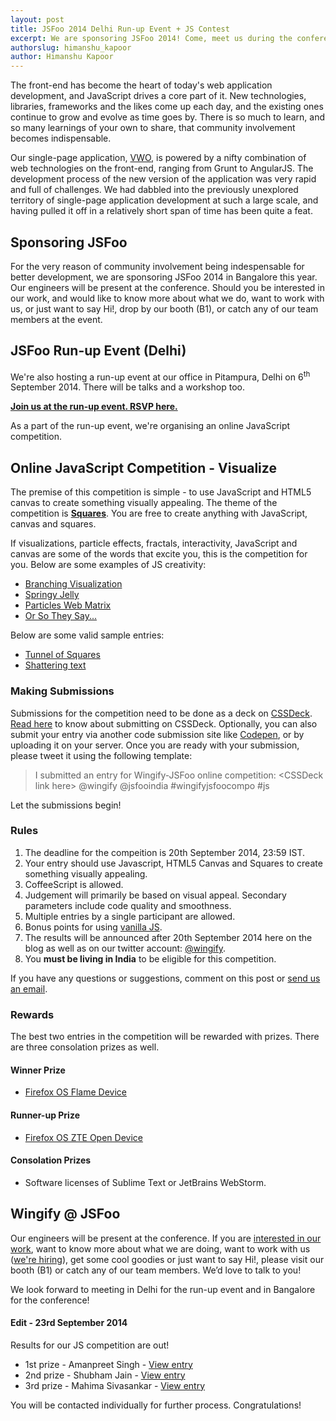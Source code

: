 ```yaml
---
layout: post
title: JSFoo 2014 Delhi Run-up Event + JS Contest
excerpt: We are sponsoring JSFoo 2014! Come, meet us during the conference in Bangalore.
authorslug: himanshu_kapoor
author: Himanshu Kapoor
---
```


The front-end has become the heart of today's web application development, and JavaScript drives a core part of it. New technologies, libraries, frameworks and the likes come up each day, and the existing ones continue to grow and evolve as time goes by. There is so much to learn, and so many learnings of your own to share, that community involvement becomes indispensable.

Our single-page application, [VWO](http://vwo.com), is powered by a nifty combination of web technologies on the front-end, ranging from Grunt to AngularJS. The development process of the new version of the application was very rapid and full of challenges. We had dabbled into the previously unexplored territory of single-page application development at such a large scale, and having pulled it off in a relatively short span of time has been quite a feat.

## Sponsoring JSFoo

For the very reason of community involvement being indespensable for better development, we are sponsoring JSFoo 2014 in Bangalore this year. Our engineers will be present at the conference. Should you be interested in our work, and would like to know more about what we do, want to work with us, or just want to say Hi!, drop by our booth (B1), or catch any of our team members at the event.

## JSFoo Run-up Event (Delhi)

We're also hosting a run-up event at our office in Pitampura, Delhi on 6<sup>th</sup> September 2014. There will be talks and a workshop too. 

**[Join us at the run-up event. RSVP here.](https://jsfoo.in/2014/runup-delhi)**

As a part of the run-up event, we're organising an online JavaScript competition.

## Online JavaScript Competition - Visualize

The premise of this competition is simple - to use JavaScript and HTML5 canvas to create something visually appealing. The theme of the competition is **[Squares](http://en.wikipedia.org/wiki/Square)**. You are free to create anything with JavaScript, canvas and squares.

If visualizations, particle effects, fractals, interactivity, JavaScript and canvas are some of the words that excite you, this is the competition for you. Below are some examples of JS creativity:

* [Branching Visualization](http://mrdoob.com/lab/javascript/effects/branching/01/)
* [Springy Jelly](http://cssdeck.com/labs/full/jelly-text)
* [Particles Web Matrix](http://cssdeck.com/labs/full/html5-canvas-particles-web-matrix)
* [Or So They Say...](http://xplsv.com/prods/demos/xplsv_orsotheysay/)

Below are some valid sample entries:

- [Tunnel of Squares](http://cssdeck.com/labs/full/tunnel-of-squares)
- [Shattering text](http://cssdeck.com/labs/full/shattering-text-effect-in-canvas)

### Making Submissions

Submissions for the competition need to be done as a deck on [CSSDeck](http://cssdeck.com/). [Read here](http://cssdeck.com/post/67/guest-creations) to know about submitting on CSSDeck. Optionally, you can also submit your entry via another code submission site like [Codepen](http://codepen.io), or by uploading it on your server.
Once you are ready with your submission, please tweet it using the following template:

> I submitted an entry for Wingify-JSFoo online competition: &lt;CSSDeck link here&gt; @wingify @jsfooindia #wingifyjsfoocompo #js

Let the submissions begin!

### Rules

1. The deadline for the compeition is 20th September 2014, 23:59 IST.
2. Your entry should use Javascript, HTML5 Canvas and Squares to create something visually appealing.
3. CoffeeScript is allowed.
4. Judgement will primarily be based on visual appeal. Secondary parameters include code quality and smoothness.
5. Multiple entries by a single participant are allowed.
6. Bonus points for using [vanilla JS](http://vanilla-js.com/).
7. The results will be announced after 20th September 2014 here on the blog as well as on our twitter account: [@wingify](https://twitter.com/wingify).
8. You **must be living in India** to be eligible for this competition.

If you have any questions or suggestions, comment on this post or [send us an email](mailto:engineering@wingify.com).

### Rewards

The best two entries in the competition will be rewarded with prizes. There are three consolation prizes as well.

#### Winner Prize

* [Firefox OS Flame Device](https://developer.mozilla.org/en-US/Firefox_OS/Developer_phone_guide/Flame)

#### Runner-up Prize

* [Firefox OS ZTE Open Device](https://www.mozilla.org/en-US/firefox/os/devices/#zte_open)

#### Consolation Prizes

* Software licenses of Sublime Text or JetBrains WebStorm.

## Wingify @ JSFoo

Our engineers will be present at the conference. If you are [interested in our work](http://github.com/wingify), want to know more about what we are doing, want to work with us ([we're hiring](http://wingify.com/careers)), get some cool goodies or just want to say Hi!, please visit our booth (B1) or catch any of our team members. We’d love to talk to you!

We look forward to meeting in Delhi for the run-up event and in Bangalore for the conference!

#### Edit - 23rd September 2014

Results for our JS competition are out!

- 1st prize - Amanpreet Singh - [View entry](http://anixir.com/projects/squares/index.htm)
- 2nd prize - Shubham Jain - [View entry](http://cssdeck.com/labs/swdgqeai5m)
- 3rd prize - Mahima Sivasankar - [View entry](http://cssdeck.com/labs/full/xeg8hfex)

You will be contacted individually for further process. Congratulations!

